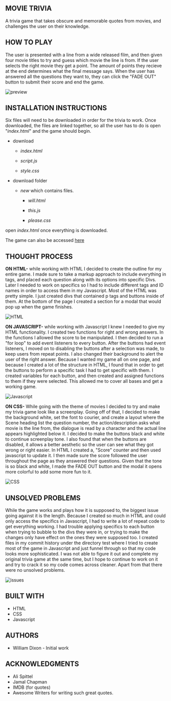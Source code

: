## MOVIE TRIVIA

A trivia game that takes obscure and memorable quotes from movies, and challenges the user on their knowledge.

## HOW TO PLAY

The user is presented with a line from a wide released film, and then given four movie titles to try and guess which movie the line is from. If the user selects the right movie they get a point. The amount of points they recieve at the end determines what the final message says. When the user has answered all the questions they want to, they can click the "FADE OUT" button to submit their score and end the game.

![preview](https://i.imgur.com/z55pUEC.png)

## INSTALLATION INSTRUCTIONS

Six files will need to be downloaded in order for the trivia to work. Once downloaded, the files are linked together, so all the user has to do is open "_index.html_" and the game should begin.

- download

  - _index.html_

  - _script.js_

  - _style.css_

- download folder

  - _new_ which contains files.

    - _will.html_

    - _this.js_

    - _please.css_

open _index.html_ once everything is downloaded.

The game can also be accessed [here](https://wdixon2186.github.io/movieTrivia/)

## THOUGHT PROCESS

**ON HTML-** while working with HTML I decided to create the outline for my entire game. I made sure to take a markup approach to include everything in tags, and placed each question along with its options into specific Divs. Later I needed to work on specifics so I had to include different tags and ID names in order to access them in my Javascript. Most of the HTML was pretty simple. I just created divs that contained p tags and buttons inside of them. At the bottom of the page I created a section for a modal that would pop up when the game finishes.

![HTML](https://i.imgur.com/ty4lauO.png)

**ON JAVASCRIPT-** while working with Javascript I knew I needed to give my HTML functionality. I created two functions for right and wrong answers. In the functions I allowed the score to be manipulated. I then decided to run a "for loop" to add event listeners to every button. After the buttons had event listeners, I moved on to disabling the buttons after a selection was made, to keep users from repeat points. I also changed their background to alert the user of the right answer. Because I wanted my game all on one page, and because I created a lot of the structure in HTML, I found that in order to get the buttons to perform a specific task I had to get specific with them. I created variables for each button, and then created and assigned functions to them if they were selected. This allowed me to cover all bases and get a working game.

![Javascript](https://i.imgur.com/bjqVuB9.png)

**ON CSS-** While going with the theme of movies I decided to try and make my trivia game look like a screenplay. Going off of that, I decided to make the background white, set the font to courier, and create a layout where the Scene heading list the question number, the action/description asks what movie is the line from, the dialogue is read by a character and the actual line appears highlighted below it. I decided to make the buttons black and white to continue screenplay tone. I also found that when the buttons are disabled, it allows a better aesthetic so the user can see what they got wrong or right easier. In HTML I created a, "Score" counter and then used javascript to update it. I then made sure the score followed the user throughout the page as they answered their questions. Given that the tone is so black and white, I made the FADE OUT button and the modal it opens more colorful to add some more fun to it.

![CSS](https://i.imgur.com/UAT1TEO.png)

## UNSOLVED PROBLEMS

While the game works and plays how it is supposed to, the biggest issue going against it is the length. Because I created so much in HTML and could only access the specifics in Javascript, I had to write a lot of repeat code to get everything working. I had trouble applying specifics to each button when trying to bubble to the divs they were in, or trying to make the changes only have effect on the ones they were supposed too. I created files in my commit history under the directory test where I tried to create most of the game in Javascript and just funnel through so that my code looks more sophisticated. I was not able to figure it out and complete my original trivia game at the same time, but I hope to continue to work on it and try to crack it so my code comes across cleaner.
Apart from that there were no unsolved problems.

![issues](https://i.imgur.com/Zv4Klx7.png)

## BUILT WITH

- HTML
- CSS
- Javascript

## AUTHORS

- William Dixon - Initial work

## ACKNOWLEDGMENTS

- Ali Spittel
- Jamal Chapman
- IMDB (for quotes)
- Awesome Writers for writing such great quotes.
